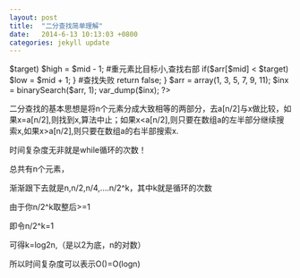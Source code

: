 ```yaml
---
layout: post
title:  "二分查找简单理解"
date:   2014-6-13 10:13:03 +0800
categories: jekyll update
---
```

<?php  

#二分查找  
function binarySearch(Array $arr, $target) {  

$low = 0;  
$high = count($arr) - 1;  

while($low <= $high) {  

$mid = floor(($low + $high) / 2);  
 #找到元素  
if($arr[$mid] == $target) return $mid;  
#中元素比目标大,查找左部  
if($arr[$mid] > $target) $high = $mid - 1;  
#重元素比目标小,查找右部  
if($arr[$mid] < $target) $low = $mid + 1;  

}  
  
#查找失败  
return false;  

}
 
$arr = array(1, 3, 5, 7, 9, 11);  
$inx = binarySearch($arr, 1);   
 var_dump($inx);   
?>

二分查找的基本思想是将n个元素分成大致相等的两部分，去a[n/2]与x做比较，如果x=a[n/2],则找到x,算法中止；如果x<a[n/2],则只要在数组a的左半部分继续搜索x,如果x>a[n/2],则只要在数组a的右半部搜索x.

时间复杂度无非就是while循环的次数！

总共有n个元素，

渐渐跟下去就是n,n/2,n/4,....n/2^k，其中k就是循环的次数

由于你n/2^k取整后>=1

即令n/2^k=1

可得k=log2n,（是以2为底，n的对数）

所以时间复杂度可以表示O()=O(logn)

